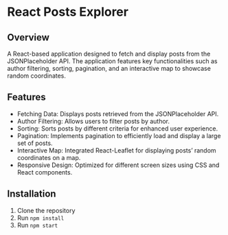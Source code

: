 # React Posts Explorer

## Overview
A React-based application designed to fetch and display posts from the JSONPlaceholder API.
The application features key functionalities such as author filtering, sorting, pagination, and an interactive map to showcase random coordinates.

## Features
- Fetching Data: Displays posts retrieved from the JSONPlaceholder API.
- Author Filtering: Allows users to filter posts by author.
- Sorting: Sorts posts by different criteria for enhanced user experience.
- Pagination: Implements pagination to efficiently load and display a large set of posts.
- Interactive Map: Integrated React-Leaflet for displaying posts’ random coordinates on a map.
- Responsive Design: Optimized for different screen sizes using CSS and React components.


## Installation
1. Clone the repository
2. Run `npm install`
3. Run `npm start`



